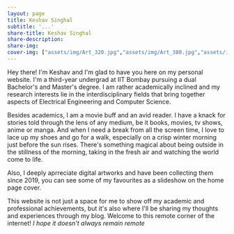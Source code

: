 ```yaml
---
layout: page
title: Keshav Singhal
subtitle: '...'
share-title: Keshav Singhal
share-description: 
share-img:
cover-img: ["assets/img/Art_320.jpg","assets/img/Art_380.jpg","assets/img/Art_280.jpg","assets/img/Art_130.jpg","assets/img/Art_87.jpg","assets/img/Art_110.jpg"]
---
```


Hey there! I'm Keshav and I'm glad to have you here on my personal website. I'm a third-year undergrad at IIT Bombay pursuing a dual Bachelor's and Master's degree. I am rather academically inclined and my research interests lie in the interdisciplinary fields that bring together aspects of Electrical Engineering and Computer Science.

Besides academics, I am a movie buff and an avid reader. I have a knack for stories told through the lens of any medium, be it books, movies, tv shows, anime or manga. And when I need a break from all the screen time, I love to lace up my shoes and go for a walk, especially on a crisp winter morning just before the sun rises. There's something magical about being outside in the stillness of the morning, taking in the fresh air and watching the world come to life. 

Also, I deeply aprreciate digital artworks and have been collecting them since 2019, you can see some of my favourites as a slideshow on the home page cover. 

This website is not just a space for me to show off my academic and professional achievements, but it's also where I'll be sharing my thoughts and experiences through my blog. Welcome to this remote corner of the internet! _I hope it doesn't always remain remote_

